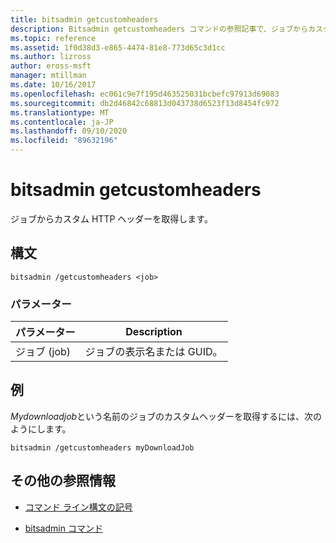 ```yaml
---
title: bitsadmin getcustomheaders
description: Bitsadmin getcustomheaders コマンドの参照記事で、ジョブからカスタム HTTP ヘッダーを取得します。
ms.topic: reference
ms.assetid: 1f0d38d3-e865-4474-81e8-773d65c3d1cc
ms.author: lizross
author: eross-msft
manager: mtillman
ms.date: 10/16/2017
ms.openlocfilehash: ec061c9e7f195d463525031bcbefc97913d69083
ms.sourcegitcommit: db2d46842c68813d043738d6523f13d8454fc972
ms.translationtype: MT
ms.contentlocale: ja-JP
ms.lasthandoff: 09/10/2020
ms.locfileid: "89632196"
---
```

# <a name="bitsadmin-getcustomheaders"></a>bitsadmin getcustomheaders

ジョブからカスタム HTTP ヘッダーを取得します。

## <a name="syntax"></a>構文

```
bitsadmin /getcustomheaders <job>
```

### <a name="parameters"></a>パラメーター

| パラメーター | Description |
| -------------- | -------------- |
| ジョブ (job) | ジョブの表示名または GUID。 |

## <a name="examples"></a>例

*Mydownloadjob*という名前のジョブのカスタムヘッダーを取得するには、次のようにします。

```
bitsadmin /getcustomheaders myDownloadJob
```

## <a name="additional-references"></a>その他の参照情報

- [コマンド ライン構文の記号](command-line-syntax-key.md)

- [bitsadmin コマンド](bitsadmin.md)
